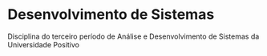# Desenvolvimento de Sistemas
Disciplina do terceiro período de Análise e Desenvolvimento de Sistemas da Universidade Positivo